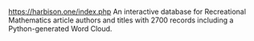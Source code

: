https://harbison.one/index.php
An interactive database for Recreational Mathematics article authors and titles with 2700 records including a Python-generated Word Cloud.

